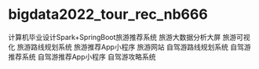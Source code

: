 # bigdata2022_tour_rec_nb666
计算机毕业设计Spark+SpringBoot旅游推荐系统 旅游大数据分析大屏 旅游可视化 旅游路线规划系统 旅游推荐App小程序 旅游网站 自驾游路线规划系统 自驾游推荐系统 自驾游推荐App小程序 自驾游攻略系统
